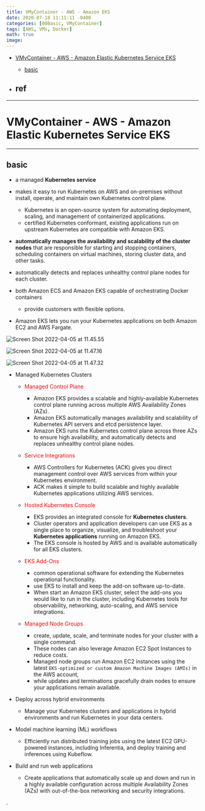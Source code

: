 ```yaml
---
title: VMyContainer - AWS - Amazon EKS
date: 2020-07-18 11:11:11 -0400
categories: [00Basic, VMyContainer]
tags: [AWS, VMs, Docker]
math: true
image:
---
```



- [VMyContainer - AWS - Amazon Elastic Kubernetes Service EKS](#vmycontainer---aws---amazon-elastic-kubernetes-service-eks)
  - [basic](#basic)

- ref
  -

---


# VMyContainer - AWS - Amazon Elastic Kubernetes Service EKS

---

## basic

- a managed **Kubernetes service**


- makes it easy to run Kubernetes on AWS and on-premises without install, operate, and maintain own Kubernetes control plane.
  - Kubernetes is an open-source system for automating deployment, scaling, and management of containerized applications.
  - certified Kubernetes conformant, existing applications run on upstream Kubernetes are compatible with Amazon EKS.

- **automatically manages the availability and scalability of the cluster nodes** that are responsible for starting and stopping containers, scheduling containers on virtual machines, storing cluster data, and other tasks.

- automatically detects and replaces unhealthy control plane nodes for each cluster.

- both Amazon ECS and Amazon EKS capable of orchestrating Docker containers
  - provide customers with flexible options.

- Amazon EKS lets you run your Kubernetes applications on both Amazon EC2 and AWS Fargate.







![Screen Shot 2022-04-05 at 11.45.55](https://i.imgur.com/V2JjAxb.png)


![Screen Shot 2022-04-05 at 11.47.16](https://i.imgur.com/U1g0S3c.png)


![Screen Shot 2022-04-05 at 11.47.32](https://i.imgur.com/PHSnRQN.png)

- Managed Kubernetes Clusters


  - <font color=red> Managed Control Plane </font>
    - Amazon EKS provides a scalable and highly-available Kubernetes control plane running across multiple AWS Availability Zones (AZs).
    - Amazon EKS automatically manages availability and scalability of Kubernetes API servers and etcd persistence layer.
    - Amazon EKS runs the Kubernetes control plane across three AZs to ensure high availability, and automatically detects and replaces unhealthy control plane nodes.

  - <font color=red> Service Integrations </font>
    - AWS Controllers for Kubernetes (ACK) gives you direct management control over AWS services from within your Kubernetes environment.
    - ACK makes it simple to build scalable and highly available Kubernetes applications utilizing AWS services.

  - <font color=red> Hosted Kubernetes Console </font>
    - EKS provides an integrated console for **Kubernetes clusters**.
    - Cluster operators and application developers can use EKS as a single place to organize, visualize, and troubleshoot your **Kubernetes applications** running on Amazon EKS.
    - The EKS console is hosted by AWS and is available automatically for all EKS clusters.

  - <font color=red> EKS Add-Ons </font>
    - common operational software for extending the Kubernetes operational functionality.
    - use EKS to install and keep the add-on software up-to-date.
    - When start an Amazon EKS cluster, select the add-ons you would like to run in the cluster, including Kubernetes tools for observability, networking, auto-scaling, and AWS service integrations.

  - <font color=red> Managed Node Groups </font>
    - create, update, scale, and terminate nodes for your cluster with a single command.
    - These nodes can also leverage Amazon EC2 Spot Instances to reduce costs.
    - Managed node groups run Amazon EC2 instances using the latest `EKS-optimized or custom Amazon Machine Images (AMIs)` in the AWS account,
    - while updates and terminations gracefully drain nodes to ensure your applications remain available.

- Deploy across hybrid environments
  - Manage your Kubernetes clusters and applications in hybrid environments and run Kubernetes in your data centers.


- Model machine learning (ML) workflows
  - Efficiently run distributed training jobs using the latest EC2 GPU-powered instances, including Inferentia, and deploy training and inferences using Kubeflow.


- Build and run web applications
  - Create applications that automatically scale up and down and run in a highly available configuration across multiple Availability Zones (AZs) with out-of-the-box networking and security integrations.







.
